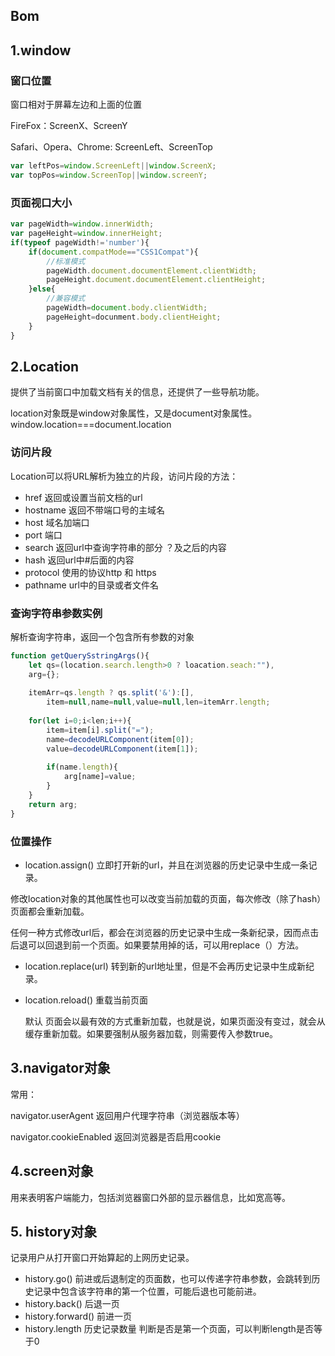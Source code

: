## Bom

## 1.window

### 窗口位置

窗口相对于屏幕左边和上面的位置

FireFox：ScreenX、ScreenY

Safari、Opera、Chrome: ScreenLeft、ScreenTop

 ```js
var leftPos=window.ScreenLeft||window.ScreenX;
var topPos=window.ScreenTop||window.screenY;
 ```

### 页面视口大小

```js
var pageWidth=window.innerWidth;
var pageHeight=window.innerHeight;
if(typeof pageWidth!='number'){
    if(document.compatMode=="CSS1Compat"){
        //标准模式
        pageWidth.document.documentElement.clientWidth;
        pageHeight.document.documentElement.clientHeight;
    }else{
        //兼容模式
        pageWidth=document.body.clientWidth;
        pageHeight=docunment.body.clientHeight;
    }
}
```

## 2.Location

提供了当前窗口中加载文档有关的信息，还提供了一些导航功能。

location对象既是window对象属性，又是document对象属性。window.location===document.location

### 访问片段

Location可以将URL解析为独立的片段，访问片段的方法：

- href  返回或设置当前文档的url
- hostname 返回不带端口号的主域名
- host 域名加端口
- port 端口
- search 返回url中查询字符串的部分 ？及之后的内容
- hash 返回url中#后面的内容
- protocol 使用的协议http 和 https
- pathname url中的目录或者文件名



### 查询字符串参数实例

解析查询字符串，返回一个包含所有参数的对象

```js
function getQuerySstringArgs(){
    let qs=(location.search.length>0 ? loacation.seach:""),
    arg={};
    
    itemArr=qs.length ? qs.split('&'):[],
        item=null,name=null,value=null,len=itemArr.length;
    
    for(let i=0;i<len;i++){
        item=item[i].split("=");
        name=decodeURLComponent(item[0]);
        value=decodeURLComponent(item[1]);
        
        if(name.length){
            arg[name]=value;
        }
    }
    return arg;
}
```



### 位置操作

- location.assign() 立即打开新的url，并且在浏览器的历史记录中生成一条记录。

修改location对象的其他属性也可以改变当前加载的页面，每次修改（除了hash）页面都会重新加载。

任何一种方式修改url后，都会在浏览器的历史记录中生成一条新纪录，因而点击后退可以回退到前一个页面。如果要禁用掉的话，可以用replace（）方法。

- location.replace(url) 转到新的url地址里，但是不会再历史记录中生成新纪录。

- location.reload() 重载当前页面

  默认 页面会以最有效的方式重新加载，也就是说，如果页面没有变过，就会从缓存重新加载。如果要强制从服务器加载，则需要传入参数true。



## 3.navigator对象

常用：

navigator.userAgent 返回用户代理字符串（浏览器版本等）

navigator.cookieEnabled 返回浏览器是否启用cookie

## 4.screen对象

用来表明客户端能力，包括浏览器窗口外部的显示器信息，比如宽高等。

## 5. history对象

记录用户从打开窗口开始算起的上网历史记录。

- history.go() 前进或后退制定的页面数，也可以传递字符串参数，会跳转到历史记录中包含该字符串的第一个位置，可能后退也可能前进。
- history.back() 后退一页
- history.forward() 前进一页
- history.length 历史记录数量 判断是否是第一个页面，可以判断length是否等于0